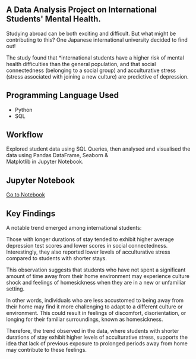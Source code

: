 ## A Data Analysis Project on International Students' Mental Health.

Studying abroad can be both exciting and difficult. But what might be contributing to this? One Japanese international university decided to find out!

The study found that *international students have a higher risk of mental health difficulties than the general population, and that social connectedness (belonging to a social group) and acculturative stress (stress associated with joining a new culture) are predictive of depression.

## Programming Language Used
*   Python
*   SQL

## Workflow

Explored student data using SQL Queries, then analysed and visualised the data using Pandas DataFrame, Seaborn &  
Matplotlib in Jupyter Notebook. 

## Jupyter Notebook 

[Go to Notebook](https://github.com/anilajojo95/data-analysis-artifacts/blob/main/Analyzing%20Students'%20Mental%20Health/notebook.ipynb)



## Key Findings

A notable trend emerged among international students:

Those with longer durations of stay tended to exhibit higher average depression test scores and lower scores in social connectedness. Interestingly, they also reported lower levels of acculturative stress compared to students with shorter stays. 

This observation suggests that students who have not spent a significant amount of time away from their home environment may experience culture shock and feelings of homesickness when they are in a new or unfamiliar setting.


In other words, individuals who are less accustomed to being away from their home may find it more challenging to adapt to a different culture or environment. This could result in feelings of discomfort, disorientation, or longing for their familiar surroundings, known as homesickness. 

Therefore, the trend observed in the data, where students with shorter durations of stay exhibit higher levels of acculturative stress, supports the idea that lack of previous exposure to prolonged periods away from home may contribute to these feelings.